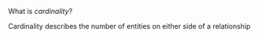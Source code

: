 What is *cardinality*?

Cardinality describes the number of entities on either side of a relationship
